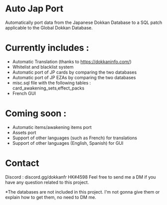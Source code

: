 # Auto Jap Port
Automatically port data from the Japanese Dokkan Database to a SQL patch applicable to the Global Dokkan Database.

# Currently includes : 
- Automatic Translation (thanks to https://dokkaninfo.com/)
- Whitelist and blacklist system
- Automatic port of JP cards by comparing the two databases
- Automatic port of JP EZAs by comparing the two databases
- misc.sql file with the following tables : card_awakening_sets,effect_packs
- French GUI

# Coming soon : 
- Automatic items/awakening items port
- Assets port
- Support of other languages (such as French) for translations
- Support of other languages (English, Spanish) for GUI

# Contact 
Discord : discord.gg/dokkanfr
HK#4598
Feel free to send me a DM if you have any question related to this project.

\*The databases are not included in this project. I'm not gonna give them or explain how to get them, no need to DM me.

